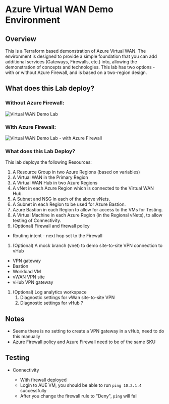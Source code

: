 # Azure Virtual WAN Demo Environment

## Overview
This is a Terraform based demonstration of Azure Virtual WAN. The environment is designed to provide a simple foundation that you can add additional services (Gateways, Firewalls, etc.) into, allowing the demonstration of concepts and technologies. This lab has two options - with or without Azure Firewall, and is based on a two-region design.

## What does this Lab deploy?

### Without Azure Firewall:

![Virtual WAN Demo Lab](https://raw.githubusercontent.com/jakewalsh90/Terraform-Azure/main/Virtual-WAN-Demo/images/Virtual-WAN.png?raw=true)

### With Azure Firewall:

![Virtual WAN Demo Lab - with Azure Firewall](https://raw.githubusercontent.com/jakewalsh90/Terraform-Azure/main/Virtual-WAN-Demo/images/Virtual-WAN-with-Firewall.png?raw=true)

### What does this Lab Deploy?

This lab deploys the following Resources:

1. A Resource Group in two Azure Regions (based on variables)
1. A Virtual WAN in the Primary Region
1. A Virtual WAN Hub in two Azure Regions
1. A vNet in each Azure Region which is connected to the Virtual WAN Hub.
1. A Subnet and NSG in each of the above vNets.
1. A Subnet in each Region to be used for Azure Bastion.
1. Azure Bastion in each Region to allow for access to the VMs for Testing.
1. A Virtual Machine in each Azure Region (in the Regional vNets), to allow testing of Connectivity.
1. (Optional) Firewall and firewall policy
  - Routing intent - next hop set to the Firewall
1. (Optional) A mock branch (vnet) to demo site-to-site VPN connection to vHub
  - VPN gateway
  - Bastion
  - Workload VM
  - vWAN VPN site
  - vHub VPN gateway
1. (Optional) Log analytics workspace
   1. Diagnostic settings for vWan site-to-site VPN
   1. Diagnostic settings for vHub ?


## Notes

- Seems there is no setting to create a VPN gateway in a vHub, need to do this manually
- Azure Firewall policy and Azure Firewall need to be of the same SKU


## Testing

- Connectivity

  - With firewall deployed
  - Login to AUE VM, you should be able to run `ping 10.2.1.4` successfully
  - After you change the firewall rule to "Deny", `ping` will fail
